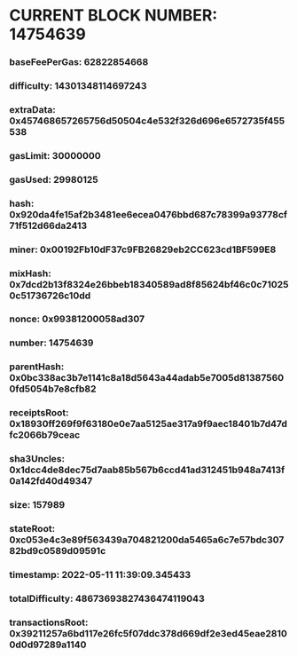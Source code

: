 # CURRENT BLOCK NUMBER: 14754639

### baseFeePerGas: 62822854668
### difficulty: 14301348114697243
### extraData: 0x457468657265756d50504c4e532f326d696e6572735f455538
### gasLimit: 30000000
### gasUsed: 29980125
### hash: 0x920da4fe15af2b3481ee6ecea0476bbd687c78399a93778cf71f512d66da2413
### miner: 0x00192Fb10dF37c9FB26829eb2CC623cd1BF599E8
### mixHash: 0x7dcd2b13f8324e26bbeb18340589ad8f85624bf46c0c710250c51736726c10dd
### nonce: 0x99381200058ad307
### number: 14754639
### parentHash: 0x0bc338ac3b7e1141c8a18d5643a44adab5e7005d813875600fd5054b7e8cfb82
### receiptsRoot: 0x18930ff269f9f63180e0e7aa5125ae317a9f9aec18401b7d47dfc2066b79ceac
### sha3Uncles: 0x1dcc4de8dec75d7aab85b567b6ccd41ad312451b948a7413f0a142fd40d49347
### size: 157989
### stateRoot: 0xc053e4c3e89f563439a704821200da5465a6c7e57bdc30782bd9c0589d09591c
### timestamp: 2022-05-11 11:39:09.345433
### totalDifficulty: 48673693827436474119043
### transactionsRoot: 0x39211257a6bd117e26fc5f07ddc378d669df2e3ed45eae28100d0d97289a1140
